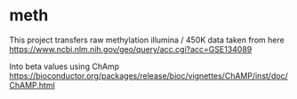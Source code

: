 # meth

This project transfers raw methylation illumina / 450K data taken from here
https://www.ncbi.nlm.nih.gov/geo/query/acc.cgi?acc=GSE134089

Into beta values using ChAmp
https://bioconductor.org/packages/release/bioc/vignettes/ChAMP/inst/doc/ChAMP.html
